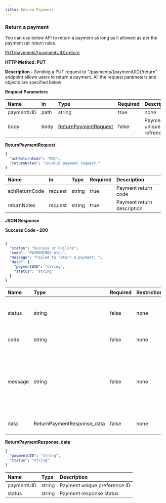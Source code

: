 ```yaml
---
title: Return Payments
---
```


### **Return a payment**

You can use below API to return a payment as long as it allowed as per the payment rail return rules.


[PUT/payments/{paymentUID}/return](https://finzlyconnect-api-developer-portal.redoc.ly/openapi/reference/operation/returnPaymentV3/)

**HTTP Method: PUT**

**Description -** Sending a PUT request to "/payments/{paymentUID}/return" endpoint allows users to return a payment. All the request parameters and objects are specified below

**Request Parameters**

|**Name**|**In**|**Type**|**Required**|**Description**|
| :- | :- | :- | :- | :- |
|paymentUID|path|string|true|none|
|body|body|[ReturnPaymentRequest](https://finzlyconnect-api-developer-portal.redoc.ly/openapi/reference/operation/returnPaymentV3/)|false |Payment unique refrence ID|

**ReturnPaymentRequest**

```yaml Before
{
  "achReturnCode": "R01",
  "returnNotes": "Invalid payment request."
}

```

|**Name**|**In**|**Type**|**Required**|**Description**|
| :- | :- | :- | :- | :- |
|achReturnCode|request|string|true|Payment return code|
|returnNotes|request|string|true|Payment return description|


**JSON Response**

**Success Code - 200**

```yaml Before

{
  "status": "Success or Failure",
  "code": "PAYMENT003 etc.",
  "message": "Failed to return a payment: ",
  "data": {
    "paymentUID": "string",
	"status": "string"
  }
}

```

|**Name**|**Type**|**Required**|**Restrictions**|**Description**|
| :- | :- | :- | :- | :- |
|status|string|false|none|Status of the API request either it will be a success or a failure|
|code|string|false|none|Code associated with the error.|
|message|string|false|none|Error message corresponding to the error code indicating the issue in API call and an indication on how to resolve it.|
|data|ReturnPaymentResponse_data|false|none|Return Response Data|


**ReturnPaymentResponse_data**

```yaml Before
{
  "paymentUID": "string",
  "status": "string"
}

```

|**Name**|**Type**|**Description**|
| :- | :- | :- |
|paymentUID|string|Payment unique preference ID|
|status|string|Payment response status|